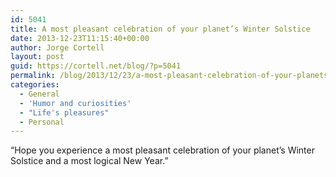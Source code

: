 ```yaml
---
id: 5041
title: A most pleasant celebration of your planet’s Winter Solstice
date: 2013-12-23T11:15:40+00:00
author: Jorge Cortell
layout: post
guid: https://cortell.net/blog/?p=5041
permalink: /blog/2013/12/23/a-most-pleasant-celebration-of-your-planets-winter-solstice/
categories:
  - General
  - 'Humor and curiosities'
  - "Life's pleasures"
  - Personal
---
```

“Hope you experience a most pleasant celebration of your planet’s Winter Solstice and a most logical New Year.”